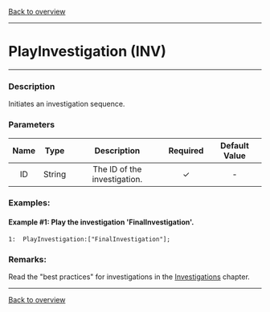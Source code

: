 [Back to overview](index.md)

---
# PlayInvestigation (INV)
---
### Description
Initiates an investigation sequence.

### Parameters

|Name|Type|Description|Required|Default Value|
|:---:|:---:|:---:|:---:|:---:|
|ID|String|The ID of the investigation.|✓|-|

### Examples:
#### Example #1: Play the investigation 'FinalInvestigation'.
```
1:  PlayInvestigation:["FinalInvestigation"];
```

### Remarks:
Read the "best practices" for investigations in the [Investigations](InvestigationC.md) chapter.

---
[Back to overview](index.md)